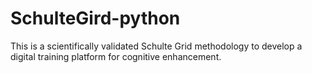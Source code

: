 # SchulteGird-python
This is a scientifically validated Schulte Grid methodology to develop a digital training platform for cognitive enhancement.
